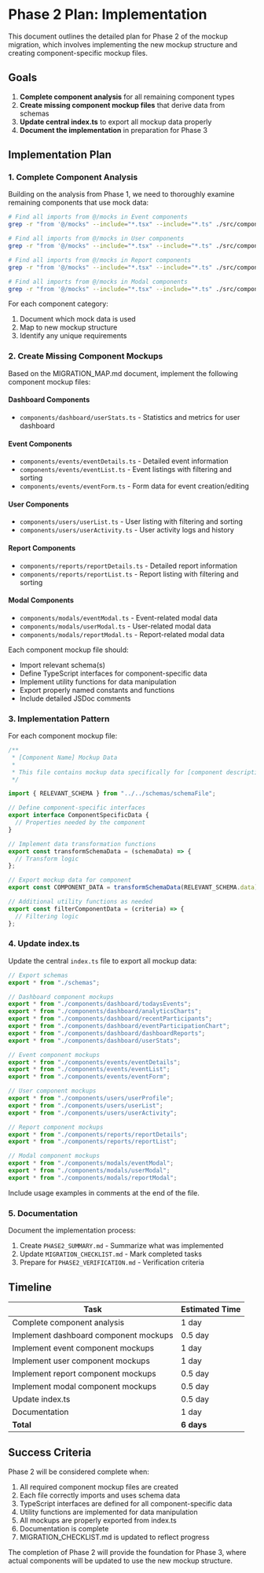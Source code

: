 # Phase 2 Plan: Implementation

This document outlines the detailed plan for Phase 2 of the mockup migration, which involves implementing the new mockup structure and creating component-specific mockup files.

## Goals

1. **Complete component analysis** for all remaining component types
2. **Create missing component mockup files** that derive data from schemas
3. **Update central index.ts** to export all mockup data properly
4. **Document the implementation** in preparation for Phase 3

## Implementation Plan

### 1. Complete Component Analysis

Building on the analysis from Phase 1, we need to thoroughly examine remaining components that use mock data:

```bash
# Find all imports from @/mocks in Event components
grep -r "from '@/mocks" --include="*.tsx" --include="*.ts" ./src/components/events

# Find all imports from @/mocks in User components
grep -r "from '@/mocks" --include="*.tsx" --include="*.ts" ./src/components/users

# Find all imports from @/mocks in Report components
grep -r "from '@/mocks" --include="*.tsx" --include="*.ts" ./src/components/reports

# Find all imports from @/mocks in Modal components
grep -r "from '@/mocks" --include="*.tsx" --include="*.ts" ./src/components/modals
```

For each component category:

1. Document which mock data is used
2. Map to new mockup structure
3. Identify any unique requirements

### 2. Create Missing Component Mockups

Based on the MIGRATION_MAP.md document, implement the following component mockup files:

#### Dashboard Components

- `components/dashboard/userStats.ts` - Statistics and metrics for user dashboard

#### Event Components

- `components/events/eventDetails.ts` - Detailed event information
- `components/events/eventList.ts` - Event listings with filtering and sorting
- `components/events/eventForm.ts` - Form data for event creation/editing

#### User Components

- `components/users/userList.ts` - User listing with filtering and sorting
- `components/users/userActivity.ts` - User activity logs and history

#### Report Components

- `components/reports/reportDetails.ts` - Detailed report information
- `components/reports/reportList.ts` - Report listing with filtering and sorting

#### Modal Components

- `components/modals/eventModal.ts` - Event-related modal data
- `components/modals/userModal.ts` - User-related modal data
- `components/modals/reportModal.ts` - Report-related modal data

Each component mockup file should:

- Import relevant schema(s)
- Define TypeScript interfaces for component-specific data
- Implement utility functions for data manipulation
- Export properly named constants and functions
- Include detailed JSDoc comments

### 3. Implementation Pattern

For each component mockup file:

```typescript
/**
 * [Component Name] Mockup Data
 *
 * This file contains mockup data specifically for [component description].
 */

import { RELEVANT_SCHEMA } from "../../schemas/schemaFile";

// Define component-specific interfaces
export interface ComponentSpecificData {
  // Properties needed by the component
}

// Implement data transformation functions
export const transformSchemaData = (schemaData) => {
  // Transform logic
};

// Export mockup data for component
export const COMPONENT_DATA = transformSchemaData(RELEVANT_SCHEMA.data);

// Additional utility functions as needed
export const filterComponentData = (criteria) => {
  // Filtering logic
};
```

### 4. Update index.ts

Update the central `index.ts` file to export all mockup data:

```typescript
// Export schemas
export * from "./schemas";

// Dashboard component mockups
export * from "./components/dashboard/todaysEvents";
export * from "./components/dashboard/analyticsCharts";
export * from "./components/dashboard/recentParticipants";
export * from "./components/dashboard/eventParticipationChart";
export * from "./components/dashboard/dashboardReports";
export * from "./components/dashboard/userStats";

// Event component mockups
export * from "./components/events/eventDetails";
export * from "./components/events/eventList";
export * from "./components/events/eventForm";

// User component mockups
export * from "./components/users/userProfile";
export * from "./components/users/userList";
export * from "./components/users/userActivity";

// Report component mockups
export * from "./components/reports/reportDetails";
export * from "./components/reports/reportList";

// Modal component mockups
export * from "./components/modals/eventModal";
export * from "./components/modals/userModal";
export * from "./components/modals/reportModal";
```

Include usage examples in comments at the end of the file.

### 5. Documentation

Document the implementation process:

1. Create `PHASE2_SUMMARY.md` - Summarize what was implemented
2. Update `MIGRATION_CHECKLIST.md` - Mark completed tasks
3. Prepare for `PHASE2_VERIFICATION.md` - Verification criteria

## Timeline

| Task                                  | Estimated Time |
| ------------------------------------- | -------------- |
| Complete component analysis           | 1 day          |
| Implement dashboard component mockups | 0.5 day        |
| Implement event component mockups     | 1 day          |
| Implement user component mockups      | 1 day          |
| Implement report component mockups    | 0.5 day        |
| Implement modal component mockups     | 0.5 day        |
| Update index.ts                       | 0.5 day        |
| Documentation                         | 1 day          |
| **Total**                             | **6 days**     |

## Success Criteria

Phase 2 will be considered complete when:

1. All required component mockup files are created
2. Each file correctly imports and uses schema data
3. TypeScript interfaces are defined for all component-specific data
4. Utility functions are implemented for data manipulation
5. All mockups are properly exported from index.ts
6. Documentation is complete
7. MIGRATION_CHECKLIST.md is updated to reflect progress

The completion of Phase 2 will provide the foundation for Phase 3, where actual components will be updated to use the new mockup structure.
